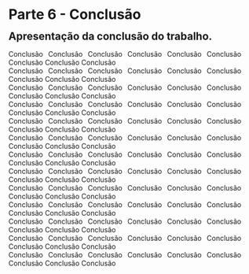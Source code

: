 <style> 
    p, table, figure, figcaption, h1, h2, h3, h4, h5, h6, .katex-display 
    {
        max-width:none;
        text-align: justify;
        margin: 15px 15px;
        text-wrap: pretty;
    }
</style>
# Parte 6 - Conclusão

## Apresentação da conclusão do trabalho.

Conclusão Conclusão Conclusão Conclusão Conclusão Conclusão Conclusão Conclusão Conclusão <br>
Conclusão Conclusão Conclusão Conclusão Conclusão Conclusão Conclusão Conclusão Conclusão <br>
Conclusão Conclusão Conclusão Conclusão Conclusão Conclusão Conclusão Conclusão Conclusão <br>
Conclusão Conclusão Conclusão Conclusão Conclusão Conclusão Conclusão Conclusão Conclusão <br>
Conclusão Conclusão Conclusão Conclusão Conclusão Conclusão Conclusão Conclusão Conclusão <br>
Conclusão Conclusão Conclusão Conclusão Conclusão Conclusão Conclusão Conclusão Conclusão <br>
Conclusão Conclusão Conclusão Conclusão Conclusão Conclusão Conclusão Conclusão Conclusão <br>
Conclusão Conclusão Conclusão Conclusão Conclusão Conclusão Conclusão Conclusão Conclusão <br>
Conclusão Conclusão Conclusão Conclusão Conclusão Conclusão Conclusão Conclusão Conclusão <br>
Conclusão Conclusão Conclusão Conclusão Conclusão Conclusão Conclusão Conclusão Conclusão <br>
Conclusão Conclusão Conclusão Conclusão Conclusão Conclusão Conclusão Conclusão Conclusão <br>
Conclusão Conclusão Conclusão Conclusão Conclusão Conclusão Conclusão Conclusão Conclusão <br>
Conclusão Conclusão Conclusão Conclusão Conclusão Conclusão Conclusão Conclusão Conclusão <br>

